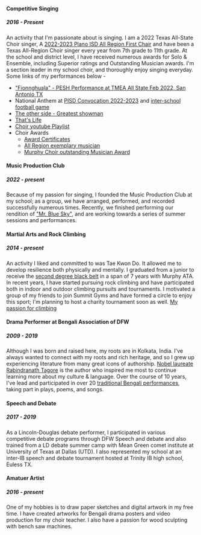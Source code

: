 #### Competitive Singing
##### 2016 - Present
An activity that I'm passionate about is singing. I am a 2022 Texas All-State Choir singer, A [2022-2023 Plano ISD All Region First Chair](https://drive.google.com/file/d/1wwvosxgipMvmBGfFDN3whQSUK2UGGVjE/view?usp=share_link) and have been a Texas All-Region Choir singer every year from 7th grade to 11th grade.  At the school and district level, I have received numerous awards for Solo & Ensemble, including Superior ratings and Outstanding Musician awards. I'm a section leader in my school choir, and thoroughly enjoy singing everyday. Some links of my performances below - 
* ["Fionnghuala" - PESH Performance at TMEA All State Feb 2022, San Antonio TX](https://youtu.be/rswXQs0FGso)
* National Anthem at [PISD Convocation 2022-2023](https://vimeo.com/737003485?ref=em-v-share) and [inter-school football game](https://youtu.be/nFfkYaXhgPI)
* [The other side - Greatest showman](https://youtu.be/p9ej5WcC-NE)
* [That's Life](https://drive.google.com/file/d/1hHWhkCpyjdJzn5BfSRHGojURO04q31H_/view?usp=share_link)
* [Choir youtube Playlist](https://youtube.com/playlist?list=PLeXsgQPFrM5zjWhMaizruyP4fi0olcGQ4)
* Choir Awards
  * [Award Certificates](https://drive.google.com/file/d/19HsCnIgO5I55labJhezS4-pqtVChp__l/view?usp=share_link)
  * [All Region exemplary musician](https://drive.google.com/file/d/1r2-Sm1zFvsfhUn61fLsESC8gbFey2Z3p/view?usp=share_link)
  * [Murphy Choir outstanding Musician Award](https://drive.google.com/file/d/1NNCtnn6cfo5lTJ_PtryFQGiU3OJZ9dnr/view?usp=share_link)

#### Music Production Club
##### 2022 - present
Because of my passion for singing, I founded the Music Production Club at my school; as a group, we have arranged, performed, and recorded successfully numerous times.  Recently, we finished performing our rendition of ["Mr. Blue Sky"](https://youtu.be/PyHjsX8fWYA), and are working towards a series of summer sessions and performances. 

#### Martial Arts and Rock Climbing
##### 2014 - present
An activity I liked and committed to was Tae Kwon Do. It allowed me to develop resilience both physically and mentally. I graduated from a junior to receive the [second degree black belt](https://drive.google.com/file/d/1_LiN2xK9HcH4uAK3VS3EK2XSw8G61JbL/view?usp=sharing) in a span of 7 years with Murphy ATA. In recent years, I have started pursuing rock climbing and have participated both in indoor and outdoor climbing pursuits and tournaments. I motivated a group of my friends to join Summit Gyms and have formed a circle to enjoy this sport; I'm planning to host a charity tournament soon as well. [My passion for climbing](https://github.com/amritg9/Portfolio/blob/main/Performances/Climbing.md) 

#### Drama Performer at Bengali Association of DFW 
##### 2009 - 2019 
Although I was born and raised here, my roots are in Kolkata, India. I've always wanted to connect with my roots and rich heritage, and so I grew up experiencing literature from many great icons of authorship. 
[Nobel laureate Rabindranath Tagore](https://www.nobelprize.org/prizes/literature/1913/tagore/biographical/) is the author who inspired me most to continue learning more about my culture & language. Over the course of 10 years, I've lead and participated in over 20  [traditional Bengali performances](https://youtube.com/playlist?list=PLeXsgQPFrM5wAsCDLslhMNHl_rZv4z9xv), taking part in plays, poems, and songs. 

#### Speech and Debate 
##### 2017 - 2019
As a Lincoln-Douglas debate performer, I participated in various competitive debate programs through DFW Speech and debate and also trained from a LD debate summer camp with Mean Green comet institute at University of Texas at Dallas (UTD). I also represented my school at an inter-IB speech and debate tournament hosted at Trinity IB high school, Euless TX.

#### Amatuer Artist
##### 2016 - present
One of my hobbies is to draw paper sketches and digital artwork in my free time. I have created artworks for Bengali drama posters and video production for my choir teacher. I also have a passion for wood sculpting with bench saw machines.

